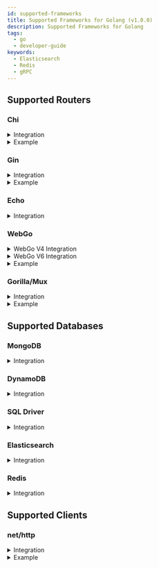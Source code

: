 ```yaml
---
id: supported-frameworks
title: Supported Frameworks for Golang (v1.0.0)
description: Supported Frameworks for Golang
tags:
  - go
  - developer-guide
keywords:
  - Elasticsearch
  - Redis
  - gRPC
---
```


## Supported Routers

### Chi

<details>
<summary>Integration</summary>

```go
r := chi.NewRouter()
r.Use(kchi.ChiMiddlewareV5(k))
```

</details>
<details>
<summary>Example</summary>

```go
import(
  "github.com/keploy/go-sdk/integrations/kchi"
	"github.com/keploy/go-sdk/keploy"
	"github.com/go-chi/chi"
)

func main(){
    r := chi.NewRouter()
    port := "8080"
    k := keploy.New(keploy.Config{
            App: keploy.AppConfig{
                Name: "my_app",
                Port: port,
            },
            Server: keploy.ServerConfig{
                URL: "http://localhost:6789/api",
            },
            })
    r.Use(kchi.ChiMiddlewareV5(k))
    http.ListenAndServe(":" + port, r)
}
```

</details>

### Gin

<details>
<summary>Integration</summary>

```go
r:=gin.New()
kgin.GinV1(k, r)
```

</details>
<details>
<summary>Example</summary>

```go
import(
  "github.com/keploy/go-sdk/integrations/kgin/v1"
	"github.com/keploy/go-sdk/keploy"
)

func main(){
	r:=gin.New()
	port := "8080"
	k := keploy.New(keploy.Config{
	  App: keploy.AppConfig{
	      Name: "my_app",
	      Port: port,
	  },
	  Server: keploy.ServerConfig{
	      URL: "http://localhost:6789/api",
	  },
	})
	kgin.GinV1(k, r)
	r.Run(":" + port)
}
```

</details>

### Echo

<details>
<summary>Integration</summary>

```go
import(
  "github.com/keploy/go-sdk/integrations/kecho/v4"
	"github.com/keploy/go-sdk/keploy"
	"github.com/labstack/echo/v4"
)

func main(){
    e := echo.New()
    port := "8080"
    k := keploy.New(keploy.Config{
      App: keploy.AppConfig{
          Name: "my-app",
          Port: port,
      },
      Server: keploy.ServerConfig{
          URL: "http://localhost:6789/api",
      },
    })
    e.Use(kecho.EchoMiddlewareV4(k))
    e.Start(":" + port)
}
```

</details>

### WebGo

<details>
<summary>WebGo V4 Integration</summary>

```go
router := webgo.NewRouter(cfg, getRoutes())
router.Use(kwebgo.WebgoMiddlewareV4(k))
router.Start()
```

</details>

<details>
<summary>WebGo V6 Integration</summary>

```go
router := webgo.NewRouter(cfg, getRoutes())
router.Use(kwebgo.WebgoMiddlewareV6(k))
router.Start()
```

</details>

<details>
<summary>Example</summary>

```go
import(
  "github.com/keploy/go-sdk/integrations/kwebgo/v4"
	"github.com/keploy/go-sdk/keploy"
	"github.com/bnkamalesh/webgo/v4"
)

func main(){
    port := "8080"
    k := keploy.New(keploy.Config{
      App: keploy.AppConfig{
          Name: "my-app",
          Port: port,
      },
      Server: keploy.ServerConfig{
          URL: "http://localhost:6789/api",
      },
    })
    router := webgo.NewRouter(&webgo.Config{
		Host:         "",
		Port:         port,
		ReadTimeout:  15 * time.Second,
		WriteTimeout: 60 * time.Second,
	}, []*webgo.Route{})
    router.Use(kwebgo.WebgoMiddlewareV4(k))
    router.Start()
}
```

</details>

### Gorilla/Mux

<details>
<summary>Integration</summary>

```go
r := mux.NewRouter()
r.Use(kmux.MuxMiddleware(k))
```

</details>

<details>
<summary>Example</summary>

```go
import(
  "github.com/keploy/go-sdk/integrations/kmux"
	"github.com/keploy/go-sdk/keploy"
	"github.com/gorilla/mux"
  "net/http"
)

func main(){
    r := mux.NewRouter()
    port := "8080"
    k := keploy.New(keploy.Config{
      App: keploy.AppConfig{
          Name: "my-app",
          Port: port,
      },
      Server: keploy.ServerConfig{
          URL: "http://localhost:6789/api",
      },
    })
    r.Use(kmux.MuxMiddleware(k))
    http.ListenAndServe(":"+port, r)
}
```

</details>

## Supported Databases

### MongoDB

<details>
<summary>Integration</summary>

```go
import("github.com/keploy/go-sdk/integrations/kmongo")

db  := client.Database("testDB")
col := kmongo.NewCollection(db.Collection("Demo-Collection"))
```

Following operations are supported:

- FindOne - Err and Decode method of mongo. SingleResult
- Find - Next, TryNext, Err, Close, All and Decode methods of mongo.cursor
- InsertOne
- InsertMany
- UpdateOne
- UpdateMany
- DeleteOne
- DeleteMany
- CountDocuments
- Distinct
- Aggregate - Next, TryNext, Err, Close, All and Decode methods of mongo.cursor

</details>

### DynamoDB

<details>
<summary>Integration</summary>

```go
import("github.com/keploy/go-sdk/integrations/kddb")

client := kddb.NewDynamoDB(dynamodb.New(sess))
```

Following operations are supported:

- QueryWithContext
- GetItemWithContext
- PutItemWithContext

</details>

### SQL Driver

<details>
<summary>Integration</summary>

Keploy implements most of the sql driver's interface for mocking the outputs of sql queries which are called from your API handler.

Since, keploy uses request context for mocking outputs of SQL queries thus, SQL methods having request context as parameter should be called from API handler.

#### v1

This version records the outputs and store them as binary in exported yaml files

#### v2

This version records and stores the outputs as readable/editable format in exported yaml file.
Sample:

```yaml
version: api.keploy.io/v1beta1
kind: SQL
name: Sample-App # App_Id from keploy config or mock name from mock.Config
spec:
  metadata:
    name: SQL
    operation: QueryContext.Close
    type: SQL_DB
  type: table
  table:
    cols:
      - name: id
        type: int64
        precision: 0
        scale: 0
      - name: uuid
        type: "[]uint8"
        precision: 0
        scale: 0
      - name: name
        type: string
        precision: 0
        scale: 0
    rows:
      - "[`3` | `[50 101 101]` | `qwertt2` | ]"
  int: 0
  error:
    - nil
    - nil
```

Here is an example for postgres driver and binary encoded outputs -

```go
    import (
        "github.com/keploy/go-sdk/integrations/ksql/v1" // the outputs of sql queries are stored as binary encoded in exported yaml files
        "github.com/lib/pq"
    )
    func main(){
        // Register keploy sql driver to database/sql package.
        driver := ksql.Driver{Driver: pq.Driver{}}
		sql.Register("keploy", &driver)

        pSQL_URI := fmt.Sprintf("host=%s user=%s dbname=%s sslmode=disable password=%s port=%s", "localhost", "postgres", "Book_Keeper", "8789", "5432")
        // keploy driver will internally open the connection using dataSourceName string parameter
        db, err := sql.Open("keploy", pSQL_URI)
        if err!=nil{
            log.Fatal(err)
        } else {
            fmt.Println("Successfully connected to postgres")
        }
        defer db.Close

        r:=gin.New()
        kgin.GinV1(kApp, r)
        r.GET("/gin/:color/*type", func(c *gin.Context) {
            // set the context of *gorm.DB with request's context of http Handler function before queries.
            pSQL_DB = pSQL_DB.WithContext(c.Request.Context())
            // Find
            var (
                people []Book
            )
            x := pSQL_DB.Find(&people)
        }))
    }
```

> Its compatible with gORM. To integerate with gORM set DisableAutomaticPing of gorm. Config to true. Also pass request context to methods as params.
> Example for gORM with GCP-Postgres driver:

```go
    import (
		gcppostgres "github.com/GoogleCloudPlatform/cloudsql-proxy/proxy/dialers/postgres"
        "github.com/keploy/go-sdk/integrations/ksql/v1" // the outputs of sql queries are stored as binary encoded in exported yaml files
        "gorm.io/driver/postgres"
	    "gorm.io/gorm"
    )
    type Person struct {
        gorm.Model
        Name  string
        Email string `gorm:"typevarchar(100);unique_index"`
        Books []Book
    }
    type Book struct {
        gorm.Model
        Title      string
        Author     string
        CallNumber int64 `gorm:"unique_index"`
        PersonID   int
    }
    func main(){
        // Register keploy sql driver to database/sql package.
        driver := ksql.Driver{Driver: gcppostgres.Driver{}}
        sql.Register("keploy", &driver)

        pSQL_URI := fmt.Sprintf("host=%s user=%s dbname=%s sslmode=disable password=%s", GCPHost, "postgres", "Book_Keeper", "8789", "5432")

        // set DisableAutomaticPing to true so that .
        pSQL_DB, err :=  gorm.Open( postgres.New(postgres.Config{
                DriverName: "keploy",
                DSN: pSQL_URI
            }), &gorm.Config{
                DisableAutomaticPing: true
        }
        pSQL_DB.AutoMigrate(&Person{})
        pSQL_DB.AutoMigrate(&Book{})
        r:=gin.New()
        kgin.GinV1(kApp, r)
        r.GET("/gin/:color/*type", func(c *gin.Context) {
            // set the context of *gorm.DB with request's context of http Handler function before queries.
            pSQL_DB = pSQL_DB.WithContext(c.Request.Context())
            // Find
            var (
                people []Book
            )
            x := pSQL_DB.Find(&people)
        }))
    }
```

<!-- Its compatible with gORM.  -->
</details>

<!--
<details>
<summary>Example</summary>

```go
    pSQL_URI := fmt.Sprintf("host=%s user=%s dbname=%s sslmode=disable password=%s port=%s", "localhost", "postgres", "Book_Keeper", "8789", "5432")
    // set DisableAutomaticPing to true for capturing and replaying the outputs of querries stored in requests context.
    pSQL_DB, err :=  gorm.Open(postgres.New(postgres.Config{DriverName: "keploy", DSN: pSQL_URI}), &gorm.Config{ DisableAutomaticPing: true })
    if err!=nil{
        log.Fatal(err)
    } else {
	fmt.Println("Successfully connected to postgres")
    }
    r:=gin.New()
    kgin.GinV1(kApp, r)
    r.GET("/gin/:color/*type", func(c *gin.Context) {
        // set the context of *gorm.DB with request's context of http Handler function before queries.
        pSQL_DB = pSQL_DB.WithContext(r.Context())
	// Find
	var (
		people []Book
	)
	x := pSQL_DB.Find(&people)
    }))
```
</details> -->

### Elasticsearch

<details>
<summary>Integration</summary>

The elastic-search client uses http client to do CRUD operations.
There is a Transport field in `elasticsearch.config` which allows you to
completely replace the default HTTP client used by the package.
So, we use `khttp` as an interceptor and assign it to the Transport field.

Here is an example of making elastic search client with keploy's http interceptor -

```go
import (
	"net/http"
	"github.com/elastic/go-elasticsearch/v8"
	"github.com/keploy/go-sdk/integrations/khttpclient"
)

func ConnectWithElasticsearch(ctx context.Context) *elasticsearch.Client {
	// integrate http with keploy
	interceptor := khttpclient.NewInterceptor(http.DefaultTransport)
	newClient, err := elasticsearch.NewClient(elasticsearch.Config{
		Addresses: []string{
			"http://localhost:9200",
		},
		// use khttp as custom http client
		Transport: interceptor,
	})
	if err != nil {
		panic(err)
	}
	return newClient
}


```

> The heavy operations like bulk indexing will take time depending on the configuration of the machine on which the keploy is running.

</details>

### Redis

<details>
<summary>Integration</summary>

```go
import(
    "context"
	"time"
	"github.com/go-redis/redis/v8"
    "github.com/keploy/go-sdk/integrations/kredis"
)

type redisCache struct {
	host    string
	db      int
	expires time.Duration
}

func (cache *redisCache) getClient() redis.UniversalClient {
	client := redis.NewClient(&redis.Options{
		Addr:     cache.host,
		Password: "",
		DB:       cache.db,
	})
	return kredis.NewRedisClient(client)
}
```

Following operations are supported:

- Get
- Set
- Del

</details>

## Supported Clients

### net/http

<details>
<summary>Integration</summary>

```go
interceptor := khttpclient.NewInterceptor(http.DefaultTransport)
client := http.Client{
    Transport: interceptor,
}
```

</details>

<details>
<summary>Example</summary>

```go
import("github.com/keploy/go-sdk/integrations/khttpclient")

func main(){
	// initialize a gorilla mux
	r := mux.NewRouter()
	// keploy config
	port := "8080"
	kApp := keploy.New(keploy.Config{
		App: keploy.AppConfig{
			Name: "Mux-Demo-app",
			Port: port,
		},
		Server: keploy.ServerConfig{
			URL: "http://localhost:6789/api",
		},
	})
	// configure mux for integeration with keploy
	kmux.Mux(kApp, r)
	// configure http client with keploy's interceptor
	interceptor := khttpclient.NewInterceptor(http.DefaultTransport)
	client := http.Client{
		Transport: interceptor,
	}

	r.HandleFunc("/mux/httpGet",func (w http.ResponseWriter, r *http.Request)  {
		// SetContext should always be called once in a http handler before http.Client's Get or Post or Head or PostForm method.
        // Passing requests context as parameter.
		interceptor.SetContext(r.Context())
		// make Get, Post, etc request to external http service
		resp, err := client.Get("https://example.com/getDocs")
		if err != nil {
			log.Fatal(err)
		}
		defer resp.Body.Close()
		body, err := io.ReadAll(resp.Body)
		fmt.Println("BODY : ", body)
	})

	r.HandleFunc("/mux/httpDo", func(w http.ResponseWriter, r *http.Request){
		putBody, _ := json.Marshal(map[string]interface{}{
		    "name":  "Ash",
		    "age": 21,
		    "city": "Palet town",
		})
		PutBody := bytes.NewBuffer(putBody)
		// Use handler request's context or SetContext before http.Client.Do method call
		req,err := http.NewRequestWithContext(r.Context(), http.MethodPut, "https://example.com/updateDocs", PutBody)
		req.Header.Set("Content-Type", "application/json; charset=utf-8")
		if err!=nil{
		    log.Fatal(err)
		}
		resp,err := cl.Do(req)
		if err!=nil{
		    log.Fatal(err)
		}
		defer resp.Body.Close()
		body, err := io.ReadAll(resp.Body)
		if err!=nil{
		    log.Fatal(err)
		}
		fmt.Println(" response Body: ", string(body))

	})

	// gcp compute API integeration
	client, err := google.DefaultClient(context.TODO(), compute.ComputeScope)
	if err != nil {
		fmt.Println(err)
	}
	// add keploy interceptor to gcp httpClient
	intercept := khttpclient.NewInterceptor(client.Transport)
	client.Transport = intercept

	r.HandleFunc("/mux/gcpDo", func(w http.ResponseWriter, r *http.Request){
		computeService, err := compute.NewService(r.Context(), option.WithHTTPClient(client), option.WithCredentialsFile("/Users/abc/auth.json"))
		zoneListCall := computeService.Zones.List(project)
		zoneList, err := zoneListCall.Do()
	})
}
```
</details>